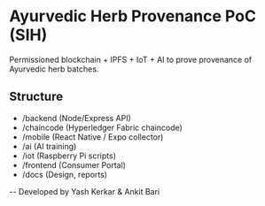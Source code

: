 # Ayurvedic Herb Provenance PoC (SIH)

Permissioned blockchain + IPFS + IoT + AI to prove provenance of Ayurvedic herb batches.

## Structure
- /backend (Node/Express API)
- /chaincode (Hyperledger Fabric chaincode)
- /mobile (React Native / Expo collector)
- /ai (AI training)
- /iot (Raspberry Pi scripts)
- /frontend (Consumer Portal)
- /docs (Design, reports)


-- Developed by Yash Kerkar & Ankit Bari
